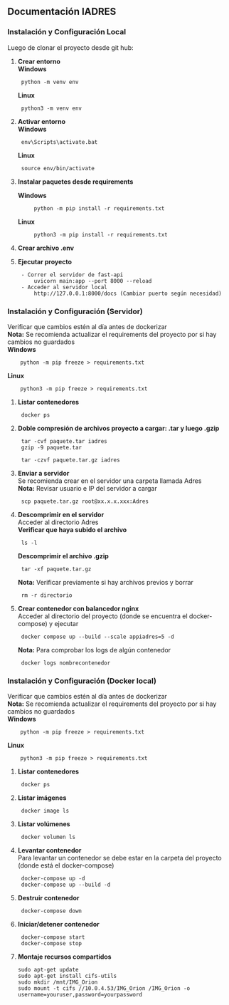 ## Documentación IADRES
### Instalación y Configuración Local
Luego de clonar el proyecto desde git hub:
1. **Crear entorno**  
    **Windows**

        python -m venv env

    **Linux** 
    
        python3 -m venv env

2. **Activar entorno**  
    **Windows**
    
        env\Scripts\activate.bat  

    **Linux**
    
        source env/bin/activate

3. **Instalar paquetes desde requirements**

    **Windows**
        
            python -m pip install -r requirements.txt
            
    **Linux**
        
            python3 -m pip install -r requirements.txt

4. **Crear archivo .env** 

5. **Ejecutar proyecto**


        - Correr el servidor de fast-api
            uvicorn main:app --port 8000 --reload
        - Acceder al servidor local
            http://127.0.0.1:8000/docs (Cambiar puerto según necesidad)


### Instalación y Configuración (Servidor)
Verificar que cambios estén al día antes de dockerizar  
**Nota:** Se recomienda actualizar el requirements del proyecto por si hay cambios no guardados  
    **Windows**
    
        python -m pip freeze > requirements.txt

 
   **Linux**
        
        python3 -m pip freeze > requirements.txt

1. **Listar contenedores**  
    
        docker ps

2. **Doble compresión de archivos proyecto a cargar: .tar y luego .gzip** 
    
        tar -cvf paquete.tar iadres
        gzip -9 paquete.tar

        tar -czvf paquete.tar.gz iadres

3. **Enviar a servidor**  
    Se recomienda crear en el servidor una carpeta llamada Adres  
    **Nota:** Revisar usuario e IP del servidor a cargar
    
        scp paquete.tar.gz root@xx.x.x.xxx:Adres

3. **Descomprimir en el servidor**  
    Acceder al directorio Adres  
    **Verificar que haya subido el archivo**
    
        ls -l
    **Descomprimir el archivo .gzip**  
    
        tar -xf paquete.tar.gz

    **Nota:** Verificar previamente si hay archivos previos y borrar

        rm -r directorio

4. **Crear contenedor con balancedor nginx**  
    Acceder al directorio del proyecto (donde se encuentra el docker-compose) y ejecutar

        docker compose up --build --scale appiadres=5 -d
    
    **Nota:** Para comprobar los logs de algún contenedor

        docker logs nombrecontenedor

### Instalación y Configuración (Docker local)
Verificar que cambios estén al día antes de dockerizar  
**Nota:** Se recomienda actualizar el requirements del proyecto por si hay cambios no guardados  
    **Windows**
    
        python -m pip freeze > requirements.txt

   **Linux**
        
        python3 -m pip freeze > requirements.txt

1. **Listar contenedores**  
    
        docker ps 

2. **Listar imágenes**  
    
        docker image ls 

3. **Listar volúmenes**  
    
        docker volumen ls 

4. **Levantar contenedor**  
    Para levantar un contenedor se debe estar en la carpeta del proyecto (donde está el docker-compose)
    
        docker-compose up -d
        docker-compose up --build -d

5. **Destruir contenedor**  
    
        docker-compose down 

6. **Iniciar/detener contenedor**  
    
        docker-compose start
        docker-compose stop

7.  **Montaje recursos compartidos**

        sudo apt-get update
        sudo apt-get install cifs-utils
        sudo mkdir /mnt/IMG_Orion
        sudo mount -t cifs //10.0.4.53/IMG_Orion /IMG_Orion -o username=youruser,password=yourpassword


